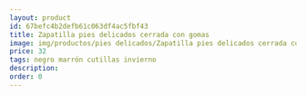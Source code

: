 ```yaml
---
layout: product
id: 67befc4b2defb61c063df4ac5fbf43
title: Zapatilla pies delicados cerrada con gomas
image: img/productos/pies delicados/Zapatilla pies delicados cerrada con gomas=32=negro marrón cutillas invierno.webp
price: 32
tags: negro marrón cutillas invierno
description: 
order: 0
---
```

